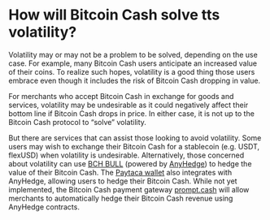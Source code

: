 # How will Bitcoin Cash solve tts volatility?

Volatility may or may not be a problem to be solved, depending on the use case. For example, many Bitcoin Cash users anticipate an increased value of their coins. To realize such hopes, volatility is a good thing those users embrace even though it includes the risk of Bitcoin Cash dropping in value. 

For merchants who accept Bitcoin Cash in exchange for goods and services, volatility may be undesirable as it could negatively affect their bottom line if Bitcoin Cash drops in price. In either case, it is not up to the Bitcoin Cash protocol to “solve” volatility. 

But there are services that can assist those looking to avoid volatility. Some users may wish to exchange their Bitcoin Cash for a stablecoin (e.g. USDT, flexUSD) when volatility is undesirable. Alternatively, those concerned about volatility can use [BCH BULL](https://bchbull.com/) (powered by [AnyHedge](https://anyhedge.com/)) to hedge the value of their Bitcoin Cash. The [Paytaca wallet](https://www.paytaca.com/) also integrates with AnyHedge, allowing users to hedge their Bitcoin Cash. While not yet implemented, the Bitcoin Cash payment gateway [prompt.cash](https://prompt.cash/) will allow merchants to automatically hedge their Bitcoin Cash revenue using AnyHedge contracts.
